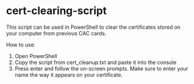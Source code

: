 # cert-clearing-script
This script can be used in PowerShell to clear the certificates stored on your computer from previous CAC cards.

How to use:
1. Open PowerShell
2. Copy the script from cert_cleanup.txt and paste it into the console
3. Press enter and follow the on-screen prompts. Make sure to enter your name the way it appears on your certificate.
